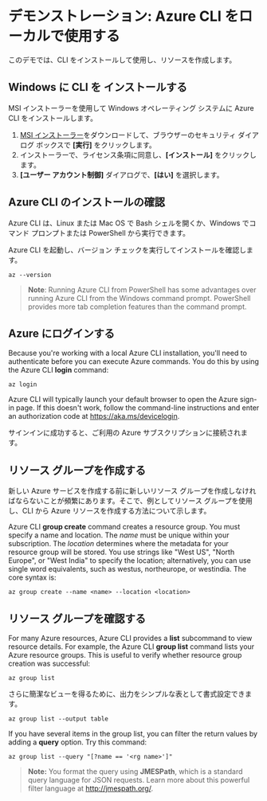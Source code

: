 # <a name="demonstration-work-with-azure-cli-locally"></a>デモンストレーション: Azure CLI をローカルで使用する

このデモでは、CLI をインストールして使用し、リソースを作成します。

## <a name="install-the-cli-on-windows"></a>Windows に CLI を インストールする

MSI インストーラーを使用して Windows オペレーティング システムに Azure CLI をインストールします。

1. [MSI インストーラー](https://aka.ms/installazurecliwindows)をダウンロードして、ブラウザーのセキュリティ ダイアログ ボックスで **[実行]** をクリックします。
2. インストーラーで、ライセンス条項に同意し、**[インストール]** をクリックします。
3. **[ユーザー アカウント制御]** ダイアログで、**[はい]** を選択します。

## <a name="verify-azure-cli-installation"></a>Azure CLI のインストールの確認

Azure CLI は、Linux または Mac OS で Bash シェルを開くか、Windows でコマンド プロンプトまたは PowerShell から実行できます。

Azure CLI を起動し、バージョン チェックを実行してインストールを確認します。

```azurecli
az --version
 ```

><bpt id="p1">**</bpt>Note<ept id="p1">**</ept>: Running Azure CLI from PowerShell has some advantages over running Azure CLI from the Windows command prompt. PowerShell provides more tab completion features than the command prompt.

## <a name="login-to-azure"></a>Azure にログインする

Because you're working with a local Azure CLI installation, you'll need to authenticate before you can execute Azure commands. You do this by using the Azure CLI <bpt id="p1">**</bpt>login<ept id="p1">**</ept> command:

```azurecli
az login
```

Azure CLI will typically launch your default browser to open the Azure sign-in page. If this doesn't work, follow the command-line instructions and enter an authorization code at <bpt id="p1">[</bpt><ph id="ph1">https://aka.ms/devicelogin</ph><ept id="p1">](https://aka.ms/devicelogin)</ept>.

サインインに成功すると、ご利用の Azure サブスクリプションに接続されます。

## <a name="create-a-resource-group"></a>リソース グループを作成する

新しい Azure サービスを作成する前に新しいリソース グループを作成しなければならないことが頻繁にあります。そこで、例としてリソース グループを使用し、CLI から Azure リソースを作成する方法について示します。

Azure CLI <bpt id="p1">**</bpt>group create<ept id="p1">**</ept> command creates a resource group. You must specify a name and location. The <bpt id="p1">*</bpt>name<ept id="p1">*</ept> must be unique within your subscription. The <bpt id="p1">*</bpt>location<ept id="p1">*</ept> determines where the metadata for your resource group will be stored. You use strings like "West US", "North Europe", or "West India" to specify the location; alternatively, you can use single word equivalents, such as westus, northeurope, or westindia. The core syntax is:

```azurecli
az group create --name <name> --location <location>
```

## <a name="verify-the-resource-group"></a>リソース グループを確認する

For many Azure resources,  Azure CLI provides a <bpt id="p1">**</bpt>list<ept id="p1">**</ept> subcommand to view resource details. For example, the Azure CLI <bpt id="p1">**</bpt>group list<ept id="p1">**</ept> command lists your Azure resource groups. This is useful to verify whether resource group creation was successful:

```azurecli
az group list
```

さらに簡潔なビューを得るために、出力をシンプルな表として書式設定できます。

```azurecli
az group list --output table
```

If you have several items in the group list, you can filter the return values by adding a <bpt id="p1">**</bpt>query<ept id="p1">**</ept> option. Try this command:

```azurecli
az group list --query "[?name == '<rg name>']"
```

><bpt id="p1">**</bpt>Note:<ept id="p1">**</ept> You format the query using <bpt id="p2">**</bpt>JMESPath<ept id="p2">**</ept>, which is a standard query language for JSON requests. Learn more about this powerful filter language at <bpt id="p1">[</bpt><ph id="ph1">http://jmespath.org/</ph><ept id="p1">](http://jmespath.org/)</ept>.